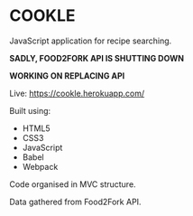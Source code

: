 # COOKLE
JavaScript application for recipe searching.

**SADLY, FOOD2FORK API IS SHUTTING DOWN**

**WORKING ON REPLACING API**

Live: https://cookle.herokuapp.com/

Built using: 
  - HTML5
  - CSS3
  - JavaScript
  - Babel
  - Webpack

Code organised in MVC structure.

Data gathered from Food2Fork API. 
